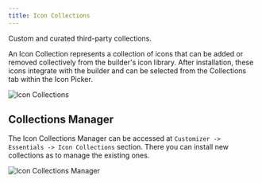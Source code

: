 ```yaml
---
title: Icon Collections
---
```


Custom and curated third-party collections.

An Icon Collection represents a collection of icons that can be added or removed collectively from the builder's icon library. After installation, these icons integrate with the builder and can be selected from the Collections tab within the Icon Picker.

![Icon Collections](/assets/ytp/icons/icon-collections.webp)

## Collections Manager

The Icon Collections Manager can be accessed at `Customizer -> Essentials -> Icon Collections` section. There you can install new collections as to manage the existing ones.

![Icon Collections Manager](/assets/ytp/icon-collections-manager.gif)
